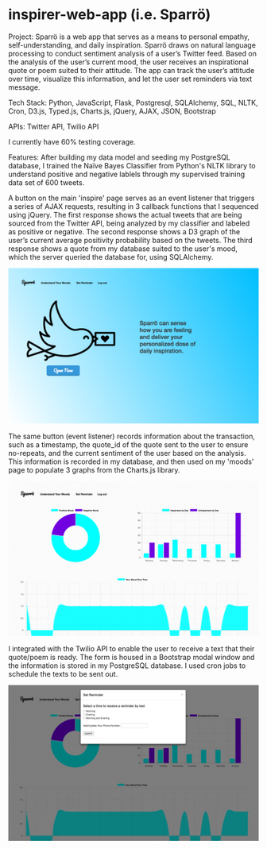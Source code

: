 # inspirer-web-app (i.e. Sparrö)

Project:
Sparrö is a web app that serves as a means to personal empathy, self-understanding, and daily inspiration. Sparrö draws on natural language processing to conduct sentiment analysis of a user’s Twitter feed. Based on the analysis of the user’s current mood, the user receives an inspirational quote or poem suited to their attitude. The app can track the user’s attitude over time, visualize this information, and let the user set reminders via text message.

Tech Stack:
Python, JavaScript, Flask, Postgresql, SQLAlchemy, SQL, NLTK, Cron, D3.js, Typed.js, Charts.js,  jQuery, AJAX, JSON, Bootstrap

APIs:
Twitter API, Twilio API


I currently have 60% testing coverage. 


Features:
After building my data model and seeding my PostgreSQL database,  I trained the Naïve Bayes Classifier from Python's NLTK library to understand positive and negative lablels through my supervised training data set of 600 tweets. 

A button on the main 'inspire' page serves as an event listener that triggers a series of AJAX requests, resulting in 3 callback functions that I sequenced using jQuery. The first response shows the actual tweets that are being sourced from the Twitter API, being analyzed by my classifier and labeled as positive or negative. The second response shows a D3 graph of the user’s current average positivity probability based on the tweets. The third response shows a quote from my database suited to the user's mood, which the server queried the database for, using SQLAlchemy.

![alt text](static/css/inspire.png "main 'inspire' page")


The same button (event listener) records information about the transaction, such as a timestamp, the quote_id of the quote sent to the user to ensure no-repeats, and the current sentiment of the user based on the analysis. This information is recorded in my database, and then used on my 'moods' page to populate 3 graphs from the Charts.js library. 

![alt text](static/css/moods.png "charts.js 'moods' page")


I integrated with the Twilio API to enable the user to receive a text that their quote/poem is ready. The form is housed in a Bootstrap modal window and the information is stored in my PostgreSQL database. I used cron jobs to schedule the texts to be sent out. 

![alt text](static/css/set_reminder.png "set reminder modal")


